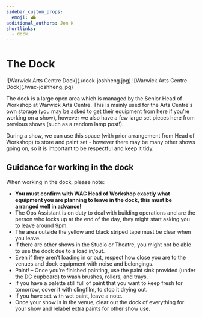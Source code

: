 ```yaml
---
sidebar_custom_props:
  emoji: ⛴️
additional_authors: Jon K
shortlinks:
  - dock
---
```


# The Dock

<div class="img-gallery">
    ![Warwick Arts Centre Dock](./dock-joshheng.jpg)
    ![Warwick Arts Centre Dock](./wac-joshheng.jpg)
</div>

The dock is a large open area which is managed by the Senior Head of Workshop at Warwick Arts Centre. This is mainly
used for the Arts Centre's own storage (you may be asked to get their equipment from here if you're working on a show),
however we also have a few large set pieces here from previous shows (such as a random lamp post!).

During a show, we can use this space (with prior arrangement from Head of Workshop) to store and paint set - however
there may be many other shows going on, so it is important to be respectful and keep it tidy.

## Guidance for working in the dock

When working in the dock, please note:

- **You must confirm with WAC Head of Workshop exactly what equipment you are planning to leave in the dock, this must
  be arranged well in advance!**
- The Ops Assistant is on duty to deal with building operations and are the person who locks up at the end of the day,
  they might start asking you to leave around 9pm.
- The area outside the yellow and black striped tape must be clear when you leave.
- If there are other shows in the Studio or Theatre, you might not be able to use the dock due to a load in/out.
- Even if they aren’t loading in or out, respect how close you are to the venues and dock equipment with noise and
  belongings.
- Paint! – Once you’re finished painting, use the paint sink provided (under the DC cupboard) to wash brushes, rollers,
  and trays.
- If you have a palette still full of paint that you want to keep fresh for tomorrow, cover it with clingfilm, to stop
  it drying out.
- If you have set with wet paint, leave a note.
- Once your show is in the venue, clear out the dock of everything for your show and relabel extra paints for other show
  use.

